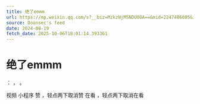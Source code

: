```yaml
---
title: 绝了emmm
url: https://mp.weixin.qq.com/s?__biz=MzkzNjM5NDU0OA==&mid=2247486085&idx=1&sn=2181003e8e40df3b789d976fdb642f03
source: Doonsec's feed
date: 2024-08-19
fetch_date: 2025-10-06T18:01:14.393361
---
```


# 绝了emmm

：
，
。

视频
小程序
赞
，轻点两下取消赞
在看
，轻点两下取消在看